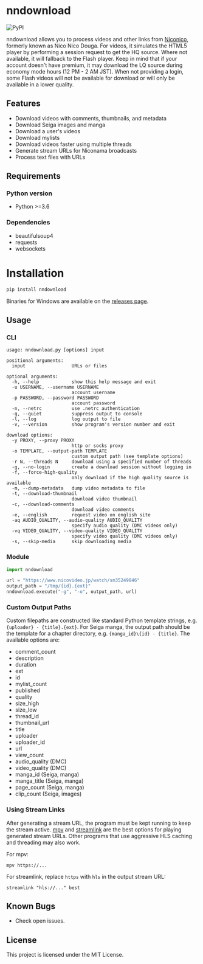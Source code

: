 # nndownload

![PyPI](https://img.shields.io/pypi/v/nndownload.svg)

nndownload allows you to process videos and other links from [Niconico](http://nicovideo.jp), formerly known as Nico Nico Douga. For videos, it simulates the HTML5 player by performing a session request to get the HQ source. Where not available, it will fallback to the Flash player. Keep in mind that if your account doesn't have premium, it may download the LQ source during economy mode hours (12 PM - 2 AM JST). When not providing a login, some Flash videos will not be available for download or will only be available in a lower quality.

## Features
 - Download videos with comments, thumbnails, and metadata
 - Download Seiga images and manga
 - Download a user's videos
 - Download mylists
 - Download videos faster using multiple threads
 - Generate stream URLs for Niconama broadcasts
 - Process text files with URLs

## Requirements
### Python version
- Python >=3.6

### Dependencies
- beautifulsoup4
- requests
- websockets

# Installation
```bash
pip install nndownload
```

Binaries for Windows are available on the [releases page](https://github.com/AlexAplin/nndownload/releases).

## Usage
### CLI
```
usage: nndownload.py [options] input

positional arguments:
  input                 URLs or files

optional arguments:
  -h, --help            show this help message and exit
  -u USERNAME, --username USERNAME
                        account username
  -p PASSWORD, --password PASSWORD
                        account password
  -n, --netrc           use .netrc authentication
  -q, --quiet           suppress output to console
  -l, --log             log output to file
  -v, --version         show program's version number and exit

download options:
  -y PROXY, --proxy PROXY
                        http or socks proxy
  -o TEMPLATE, --output-path TEMPLATE
                        custom output path (see template options)
  -r N, --threads N     download using a specified number of threads
  -g, --no-login        create a download session without logging in
  -f, --force-high-quality
                        only download if the high quality source is available
  -m, --dump-metadata   dump video metadata to file
  -t, --download-thumbnail
                        download video thumbnail
  -c, --download-comments
                        download video comments
  -e, --english         request video on english site
  -aq AUDIO_QUALITY, --audio-quality AUDIO_QUALITY
                        specify audio quality (DMC videos only)
  -vq VIDEO_QUALITY, --video-quality VIDEO_QUALITY
                        specify video quality (DMC videos only)
  -s, --skip-media      skip downloading media
```

### Module
```python
import nndownload

url = "https://www.nicovideo.jp/watch/sm35249846"
output_path = "/tmp/{id}.{ext}"
nndownload.execute("-g", "-o", output_path, url)
```

### Custom Output Paths
Custom filepaths are constructed like standard Python template strings, e.g. `{uploader} - {title}.{ext}`. For Seiga manga, the output path should be the template for a chapter directory, e.g. `{manga_id}\{id} - {title}`. The available options are:

- comment_count
- description
- duration
- ext
- id
- mylist_count
- published
- quality
- size_high
- size_low
- thread_id
- thumbnail_url
- title
- uploader
- uploader_id
- url
- view_count
- audio_quality (DMC)
- video_quality (DMC)
- manga_id (Seiga, manga)
- manga_title (Seiga, manga)
- page_count (Seiga, manga)
- clip_count (Seiga, images)

### Using Stream Links
After generating a stream URL, the program must be kept running to keep the stream active. [mpv](https://github.com/mpv-player/mpv) and [streamlink](https://github.com/streamlink/streamlink) are the best options for playing generated stream URLs. Other programs that use aggressive HLS caching and threading may also work.

For mpv:

`mpv https://...`

For streamlink, replace `https` with `hls` in the output stream URL:

`streamlink "hls://..." best`

## Known Bugs
- Check open issues.

## License
This project is licensed under the MIT License.
